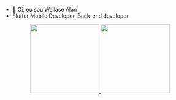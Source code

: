 
- 👋 Oi, eu sou Wallase Alan
- Flutter Mobile Developer, Back-end developer 

<!---
radmilags/radmilags is a ✨ special ✨ repository because its `README.md` (this file) appears on your GitHub profile.
You can click the Preview link to take a look at your changes.
--->

<div align="center">
  <a href="https://github.com/Wallase18">
  <img height="180em" src="https://github-readme-stats.vercel.app/api?username=radmilags&show_icons=true&theme=dark&include_all_commits=true&count_private=true"/>
  <img height="180em" src="https://github-readme-stats.vercel.app/api/top-langs/?username=radmilags&layout=compact&langs_count=7&theme=dark"/>
</div>
<!-- <div style="display: inline_block" align="center"><br>
  <img align="center" height="30" width="40" src="https://raw.githubusercontent.com/devicons/devicon/master/icons/html5/html5-original.svg">
  <img align="center" height="30" width="40" src="https://raw.githubusercontent.com/devicons/devicon/master/icons/css3/css3-original.svg">
  <img align="center" height="30" width="40" src="https://raw.githubusercontent.com/devicons/devicon/master/icons/python/python-original.svg">
  <img align="center" height="30" width="40" src="https://raw.githubusercontent.com/devicons/devicon/master/icons/csharp/csharp-original.svg">
  <img align="center" height="30" width="40" src="https://raw.githubusercontent.com/devicons/devicon/master/icons/cplusplus/cplusplus-original.svg">
</div> -->
<br>
  
<!-- [![Radmila's github activity graph](https://activity-graph.herokuapp.com/graph?username=radmilags&theme=react)]
(https://github.com/radmilags/github-readme-activity-graph)
-->
